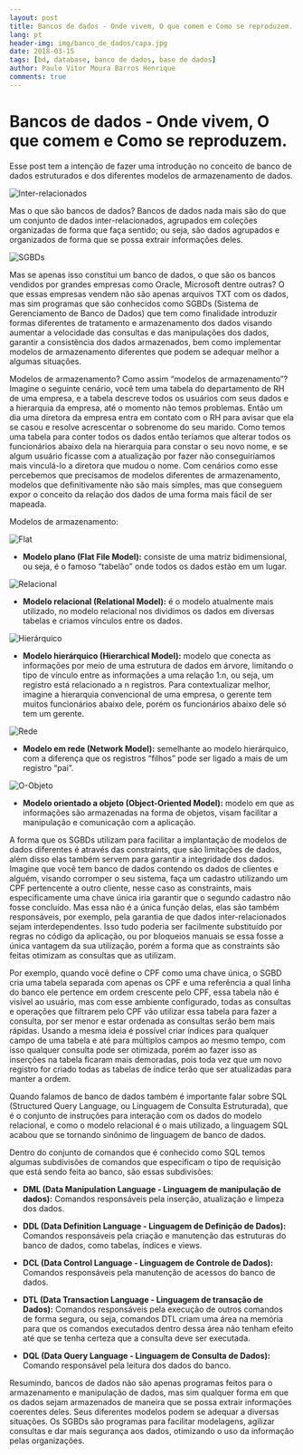 ```yaml
---
layout: post
title: Bancos de dados - Onde vivem, O que comem e Como se reproduzem.
lang: pt
header-img: img/banco_de_dados/capa.jpg
date: 2018-03-15
tags: [bd, database, banco de dados, base de dados]
author: Paulo Vitor Moura Barros Henrique
comments: true
---
```

# Bancos de dados - Onde vivem, O que comem e Como se reproduzem.

Esse post tem a intenção de fazer uma introdução no conceito de banco de dados estruturados e dos diferentes modelos de armazenamento de dados.

![Inter-relacionados](/img/banco_de_dados/relacionados.png)

Mas o que são bancos de dados? Bancos de dados nada mais são do que um conjunto de dados inter-relacionados, agrupados em coleções organizadas de forma que faça sentido; ou seja, são dados agrupados e organizados de forma que se possa extrair informações deles.

![SGBDs](/img/banco_de_dados/sgbds.jpg)

Mas se apenas isso constitui um banco de dados, o que são os bancos vendidos por grandes empresas como Oracle, Microsoft dentre outras? O que essas empresas vendem não são apenas arquivos TXT com os dados, mas sim programas que são conhecidos como SGBDs (Sistema de Gerenciamento de Banco de Dados) que tem como finalidade introduzir formas diferentes de tratamento e armazenamento dos dados visando aumentar a velocidade das consultas e das manipulações dos dados, garantir a consistência dos dados armazenados, bem como implementar modelos de armazenamento diferentes que podem se adequar melhor a algumas situações.

Modelos de armazenamento? Como assim “modelos de armazenamento”? Imagine o seguinte cenário, você tem uma tabela do departamento de RH de uma empresa, e a tabela descreve todos os usuários com seus dados e a hierarquia da empresa, até o momento não temos problemas. Então um dia uma diretora da empresa entra em contato com o RH para avisar que ela se casou e resolve acrescentar o sobrenome do seu marido. Como temos uma tabela para conter todos os dados então teríamos que alterar todos os funcionários abaixo dela na hierarquia para constar o seu novo nome, e se algum usuário ficasse com a atualização por fazer não conseguiríamos mais vinculá-lo a diretora que mudou o nome. Com cenários como esse percebemos que precisamos de modelos diferentes de armazenamento, modelos que definitivamente não são mais simples, mas que conseguem expor o conceito da relação dos dados de uma forma mais fácil de ser mapeada.

Modelos de armazenamento:

![Flat](/img/banco_de_dados/Flat_File_Model.svg.png)
  * **Modelo plano (Flat File Model):** consiste de uma matriz bidimensional, ou seja, é o famoso “tabelão” onde todos os dados estão em um lugar.

![Relacional](/img/banco_de_dados/Relational_Model.png)
  * **Modelo relacional (Relational Model):** é o modelo atualmente mais utilizado, no modelo relacional nos dividimos os dados em diversas tabelas e criamos vínculos entre os dados.

![Hierárquico](/img/banco_de_dados/Hierarchical_Model.svg.png)
  * **Modelo hierárquico (Hierarchical Model):** modelo que conecta as informações por meio de uma estrutura de dados em árvore, limitando o tipo de vínculo entre as informações a uma relação 1:n, ou seja, um registro está relacionado a n registros. Para contextualizar melhor, imagine a hierarquia convencional de uma empresa, o gerente tem muitos funcionários abaixo dele, porém os funcionários abaixo dele só tem um gerente.

![Rede](/img/banco_de_dados/Network_Model.svg.png)
  * **Modelo em rede (Network Model):** semelhante ao modelo hierárquico, com a diferença que os registros “filhos” pode ser ligado a mais de um registro “pai”.

![O-Objeto](/img/banco_de_dados/Object-Oriented_Model.svg.png)
  * **Modelo orientado a objeto (Object-Oriented Model):** modelo em que as informações são armazenadas na forma de objetos, visam facilitar a manipulação e comunicação com a aplicação.

A forma que os SGBDs utilizam para facilitar a implantação de modelos de dados diferentes é através das constraints, que são limitações de dados, além disso elas também servem para garantir a integridade dos dados. Imagine que você tem banco de dados contendo os dados de clientes e alguém, visando corromper o seu sistema, faça um cadastro utilizando um CPF pertencente a outro cliente, nesse caso as constraints, mais especificamente uma chave única iria garantir que o segundo cadastro não fosse concluído. Mas essa não é a única função delas, elas são também responsáveis, por exemplo, pela garantia de que dados inter-relacionados sejam interdependentes. Isso tudo poderia ser facilmente substituído por regras no código da aplicação, ou por bloqueios manuais se essa fosse a única vantagem da sua utilização, porém a forma que as constraints são feitas otimizam as consultas que as utilizam.

Por exemplo, quando você define o CPF como uma chave única, o SGBD cria uma tabela separada com apenas os CPF e uma referência a qual linha do banco ele pertence em ordem crescente pelo CPF, essa tabela não é visível ao usuário, mas com esse ambiente configurado, todas as consultas e operações que filtrarem pelo CPF vão utilizar essa tabela para fazer a consulta, por ser menor e estar ordenada as consultas serão bem mais rápidas. Usando a mesma ideia é possível criar índices para qualquer campo de uma tabela e até para múltiplos campos ao mesmo tempo, com isso qualquer consulta pode ser otimizada, porém ao fazer isso as inserções na tabela ficaram mais demoradas, pois toda vez que um novo registro for criado todas as tabelas de índice terão que ser atualizadas para manter a ordem.

Quando falamos de banco de dados também é importante falar sobre SQL (Structured Query Language, ou Linguagem de Consulta Estruturada), que é o conjunto de instruções para interação com os dados do modelo relacional, e como o modelo relacional é o mais utilizado, a linguagem SQL acabou que se tornando sinônimo de linguagem de banco de dados.

Dentro do conjunto de comandos que é conhecido como SQL temos algumas subdivisões de comandos que especificam o tipo de requisição que está sendo feita ao banco, são essas subdivisões:

  * **DML (Data Manipulation Language - Linguagem de manipulação de dados):** Comandos responsáveis pela inserção, atualização e limpeza dos dados.

  * **DDL (Data Definition Language - Linguagem de Definição de Dados):** Comandos responsáveis pela criação e manutenção das estruturas do banco de dados, como tabelas, índices e views.

  * **DCL (Data Control Language - Linguagem de Controle de Dados):** Comandos responsáveis pela manutenção de acessos do banco de dados.

  * **DTL (Data Transaction Language - Linguagem de transação de Dados):** Comandos responsáveis pela execução de outros comandos de forma segura, ou seja, comandos DTL criam uma área na memória para que os comandos executados dentro dessa área não tenham efeito até que se tenha certeza que a consulta deve ser executada.

  * **DQL (Data Query Language - Linguagem de Consulta de Dados):** Comando responsável pela leitura dos dados do banco.

Resumindo, bancos de dados não são apenas programas feitos para o armazenamento e manipulação de dados, mas sim qualquer forma em que os dados sejam armazenados de maneira que se possa extrair informações coerentes deles. Seus diferentes modelos podem se adequar a diversas situações. Os SGBDs são programas para facilitar modelagens, agilizar consultas e dar mais segurança aos dados, otimizando o uso da informação pelas organizações. 
